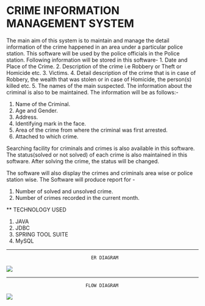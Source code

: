 # CRIME INFORMATION MANAGEMENT SYSTEM

The main aim of this system is to maintain and manage the detail information of the crime happened in  an  area under a particular police station. This software will be used by the police officials in the Police station. Following information will be stored in this software-
        1. Date and Place of the Crime.
        2. Description of the crime i.e Robbery or Theft or Homicide etc.
        3. Victims.
        4. Detail description of the crime that is in case of Robbery, the wealth that was stolen or in case of Homicide, the person(s) killed etc.
        5. The names of the main suspected.
The information about the criminal is also to be maintained. The information will be as follows:-
1. Name of the Criminal.
2. Age and Gender.
3. Address.
4. Identifying mark in the face.
5. Area of the crime from where the criminal was first arrested.
6. Attached to which crime.

Searching facility for criminals and crimes is also available in this software. The status(solved or not solved) of each crime is also  maintained in this software. After solving the crime, the status will be changed. 

The software will also display the crimes and criminals area wise or police station wise. The Software will produce report for -
1. Number of solved and unsolved crime.
2. Number of crimes recorded in the current month.

** TECHNOLOGY USED
1. JAVA
2. JDBC
3. SPRING TOOL SUITE
4. MySQL
----------------------------------------------------------------------------------------------------------

                                   ER DIAGRAM

<img src="https://github.com/ankushsin/winged-circle-872/blob/main/images/diag1.png?raw=true">


----------------------------------------------------------------------------------------------------------
                                 FLOW DIAGRAM

<img src="https://github.com/ankushsin/winged-circle-872/blob/main/images/Untitled%20Diagram.drawio%20(2).png?raw=true">
